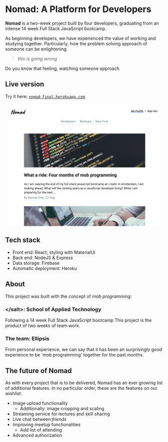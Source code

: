 # Nomad: A Platform for Developers
**Nomad** is a two-week project built by four developers, graduating from an intense 14 week Full Stack JavaScript bootcamp.

As beginning developers, we have experienced the value of working and studying together. Particularly, how the problem solving approach of someone can be enlightening. 
> *this is  going wrong*

Do you know that feeling, watching someone approach 

## Live version

Try it here: [`nomad-final.herokuapp.com`](https://nomad-final.herokuapp.com/).

[![homepageScreenshot](./assets/homepage.png)](https://nomad-final.herokuapp.com/)

## Tech stack
* Front end: React, styling with MaterialUI
* Back end: NodeJS & Express
* Data storage: Firebase
* Automatic deployment:  Heroku

## About
This project was built with the concept of *mob programming*: 

### \</salt>: School of Applied Technology

Following a 14 week Full Stack JavaScript bootcamp
This project is the product of two weeks of team work.

### The team: Ellipsis
From personal experience, we can say that it has been an surprisingly good experience to be 'mob programming' together for the past months. 

## The future of Nomad
As with every project that is to be delivered, Nomad has an ever growing list of additional features. In no particular order, these are the features on our wishlist:

* Image upload functionality
  * Additionally: image cropping and scaling
* Streaming service for lectures and skill sharing
* Live chat between *friends*
* Improving meetup functionalities
  * Add list of attending 
* Advanced authorization